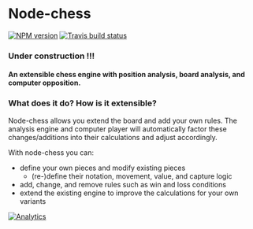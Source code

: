 # Node-chess

[![NPM version](http://img.shields.io/npm/v/node-chess.svg?style=flat)](https://www.npmjs.org/package/webwatcher)
[![Travis build status](http://img.shields.io/travis/Seikho/node-chess/master.svg?style=flat)](https://travis-ci.org/Seikho/node-chess)

### Under construction !!!

#### An extensible chess engine with position analysis, board analysis, and computer opposition.

### What does it do? How is it extensible?
Node-chess allows you extend the board and add your own rules. The analysis engine and computer player will automatically factor these changes/additions into their calculations and adjust accordingly. 

With node-chess you can:

- define your own pieces and modify existing pieces 
	- (re-)define their notation, movement, value, and capture logic
- add, change, and remove rules such as win and loss conditions
- extend the existing engine to improve the calculations for your own variants

[![Analytics](https://ga-beacon.appspot.com/UA-61186849-1/seikho/node-chess)](https://github.com/Seikho/watcher)

